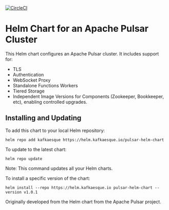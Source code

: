 [![CircleCI](https://circleci.com/gh/kafkaesque-io/pulsar-helm-chart/tree/master.svg?style=svg)](https://circleci.com/gh/kafkaesque-io/pulsar-helm-chart/tree/master)

# Helm Chart for an Apache Pulsar Cluster


This Helm chart configures an Apache Pulsar cluster. It includes support for:
* TLS
* Authentication
* WebSocket Proxy
* Standalone Functions Workers
* Tiered Storage
* Independent Image Versions for Components (Zookeeper, Bookkeeper, etc), enabling controlled upgrades.

## Installing and Updating
To add this chart to your local Helm repository:

```helm repo add kafkaesque https://helm.kafkaesque.io/pulsar-helm-chart```

To update to the latest chart:

```helm repo update```

Note: This command updates all your Helm charts.

To install a specific version of the chart:

```helm install --repo https://helm.kafkaesque.io pulsar-helm-chart --version v1.0.1```


Originally developed from the Helm chart from the Apache Pulsar project.

